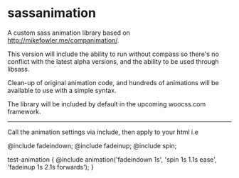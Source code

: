 sassanimation
======

A custom sass animation library based on http://mikefowler.me/companimation/.

This version will include the ability to run without compass so there's no conflict with the latest alpha versions, and the ability to be used through libsass.

Clean-up of original animation code, and hundreds of animations will be available to use with a simple syntax.

The library will be included by default in the upcoming woocss.com framework.

-------------------------------------------

Call the animation settings via include, then apply to your html i.e 

@include fadeindown;
@include fadeinup;
@include spin;

test-animation {
  @include animation('fadeindown 1s', 'spin 1s 1.1s ease', 'fadeinup 1s 2.1s forwards');
}



